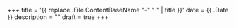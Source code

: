 +++
title = '{{ replace .File.ContentBaseName "-" " " | title }}'
date = {{ .Date }}
description = ""
draft = true
+++

